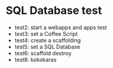 # SQL Database test
* test2: start a webapps and apps test
* test3: set a Coffee Script 
* test4: create a scaffolding
* test5: set a SQL Database
* test6: scaffold destroy
* test8: kokokaras